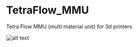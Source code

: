 # TetraFlow_MMU
Tetra Flow MMU (multi material unit) for 3d printers

![alt text](https://github.com/apoorv1in/TetraFlow_MMU/blob/main/image/render.png?raw=true)
